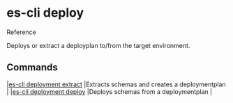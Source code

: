 # es-cli deploy
Reference

Deploys or extract a deployplan to/from the target environment.

## Commands
|[es-cli deployment extract]()  |Extracts schemas and creates a deploymentplan   |
|[es-cli deployment deploy]()   |Deploys schemas from a deploymentplan  |

